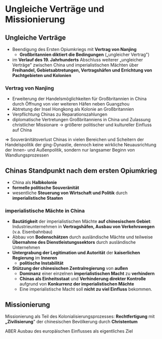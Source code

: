 # Ungleiche Verträge und Missionierung

## Ungleiche Verträge

- Beendigung des Ersten Opiumkriegs mit **Vertrag von Nanjing**
  - **Großbritannien diktiert die Bedingungen** („ungleicher Vertrag")
- im **Verlauf des 19. Jahrhunderts** Abschluss weiterer „ungleicher Verträge" zwischen China und imperialistischen Mächten über **Freihandel, Gebietsabtretungen, Vertragshäfen und Errichtung von Pachtgebieten und Kolonien**

### Vertrag von Nanjing

- Erweiterung der Handelsmöglichkeiten für Großbritannien in China durch Öffnung von vier weiteren Häfen neben Guangzhou
- Abtretung der Insel Hongkong als Kolonie an Großbritannien
- Verpflichtung Chinas zu Reparationszahlungen
- diplomatische Vertretungen Großbritanniens in China und Zulassung christlicher Missionare → größerer politischer und kultureller Einfluss auf China

=> Souveränitätsverlust Chinas in vielen Bereichen und Scheitern der Handelspolitik der ging-Dynastie, dennoch keine wirkliche Neuausrichtung der Innen- und Außenpolitik, sondern nur langsamer Beginn von Wandlungsprozessen

## Chinas Standpunkt nach dem ersten Opiumkrieg

- China als **Halbkolonie**
- **formelle politische Souveränität**
- wesentliche **Steuerung von Wirtschaft und Politik** durch **imperialistische Staaten**

### imperialistische Mächte in China

- **Bautätigkeit** der imperialistischen Mächte **auf chinesischem Gebiet**: Industrieunternehmen in **Vertragshäfen, Ausbau von Verkehrswegen** (v.a. Eisenbahnbau)
- Abbau von **Bodenschätzen** durch ausländische Mächte und teilweise **Übernahme des Dienstleistungssektors** durch ausländische Unternehmen
- **Untergrabung der Legitimation und Autorität** der **kaiserlichen Regierung** im **Inneren**
  - **politische Instabilität**
- **Stützung der chinesischen Zentralregierung** von **außen**
  - **Dominanz** einer einzelnen **imperialistischen Macht** zu **verhindern**
  - **Chinas als Einheitsstaat** und **Verhinderung direkter Kontrolle** aufgrund von **Konkurrenz der imperialistischen Mächte**
  - Eine imperialistische Macht soll **nicht zu viel Einfluss** bekommen.

## Missionierung

Missionierung als Teil des Kolonialisierungsprozesses: **Rechtfertigung** mit **„Zivilisierung**" der chinesischen Bevölkerung durch **Christentum**

ABER Ausbau des europäischen Einflusses als eigentliches Ziel
